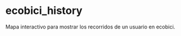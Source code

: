 ecobici_history
===============

Mapa interactivo para mostrar los recorridos de un usuario en ecobici.
